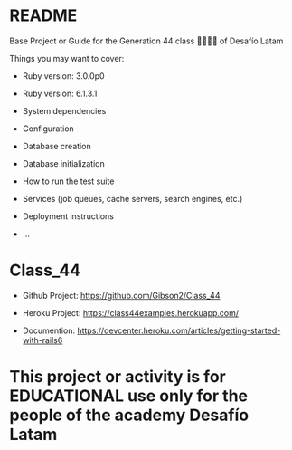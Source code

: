 # README

Base Project or Guide for the Generation 44 class 👩‍💻👨‍💻 of Desafío Latam

Things you may want to cover:

* Ruby version: 3.0.0p0

* Ruby version: 6.1.3.1

* System dependencies

* Configuration

* Database creation

* Database initialization

* How to run the test suite

* Services (job queues, cache servers, search engines, etc.)

* Deployment instructions

* ...
# Class_44

* Github Project: https://github.com/Gibson2/Class_44

* Heroku Project: https://class44examples.herokuapp.com/

- Documention: https://devcenter.heroku.com/articles/getting-started-with-rails6


# This project or activity is for EDUCATIONAL use only for the people of the academy Desafío Latam

